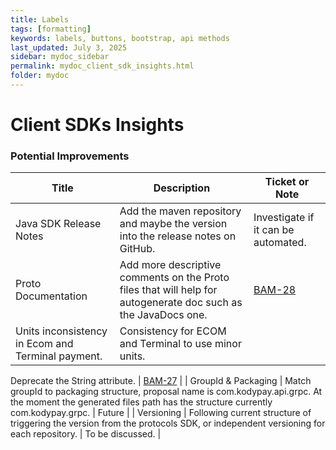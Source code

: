 ```yaml
---
title: Labels
tags: [formatting]
keywords: labels, buttons, bootstrap, api methods
last_updated: July 3, 2025
sidebar: mydoc_sidebar
permalink: mydoc_client_sdk_insights.html
folder: mydoc
---
```


# Client SDKs Insights

### Potential Improvements

| Title | Description | Ticket or Note |
| --- | --- | --- |
| Java SDK Release Notes | Add the maven repository and maybe the version into the release notes on GitHub. | Investigate if it can be automated. |
| Proto Documentation | Add more descriptive comments on the Proto files that will help for autogenerate doc such as the JavaDocs one. | [BAM-28](https://kodypay.atlassian.net/browse/BAM-28) |
| Units inconsistency in Ecom and Terminal payment. | Consistency for ECOM and Terminal to use minor units.
Deprecate the String attribute.
 | [BAM-27](https://kodypay.atlassian.net/browse/BAM-27) |
| GroupId & Packaging | Match groupId to packaging structure, proposal name is 
com.kodypay.api.grpc.
At the moment the generated files path has the structure currently com.kodypay.grpc. | Future |
| Versioning | Following current structure of triggering the version from the protocols SDK, or independent versioning for each repository. | To be discussed. |